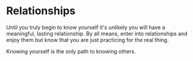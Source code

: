 # Relationships

Until you truly begin to know yourself it's unlikely you will have a meaningful, lasting relationship. By all means, enter into relationships and enjoy them but know that you are just practicing for the real thing.

Knowing yourself is the only path to knowing others.


